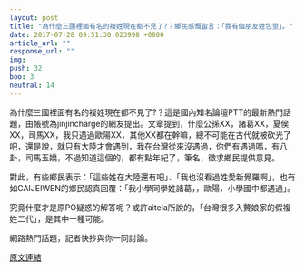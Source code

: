 ```yaml
---
layout: post
title: "為什麼三國裡面有名的複姓現在都不見了?？鄉民感慨留言：「我有個朋友姓包莖」。"
date: 2017-07-28 09:51:30.023998 +0800
article_url: ""
response_url: ""
img: 
push: 32
boo: 3
neutral: 14
---
```


為什麼三國裡面有名的複姓現在都不見了?？這是國內知名論壇PTT的最新熱門話題，由帳號為jinjincharge的網友提出。文章提到，什麼公孫XX，諸葛XX，夏侯XX，司馬XX，我只遇過歐陽XX，其他XX都在幹嘛，總不可能在古代就被砍光了吧，還是說，就只有大陸才會遇到，我在台灣從來沒遇過，你們有遇過嗎，有八卦，司馬玉嬌，不過知道這個的，都有點年紀了，筆名，徵求鄉民提供意見。

對此，有些鄉民表示：「這些姓在大陸還有吧」、「我也沒看過姓愛新覺羅啊」，也有如CAIJEIWEN的鄉民認真回覆：「我小學同學姓諸葛，，歐陽，小學國中都遇過」。

究竟什麼才是原PO疑惑的解答呢？或許aitela所說的，「台灣很多入贅娘家的假複姓二代」，是其中一種可能。

網路熱門話題，記者快抄與你一同討論。

<a href = "https://www.ptt.cc/bbs/Gossiping/M.1501172534.A.FCC.html">原文連結</a>

